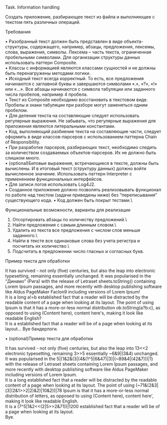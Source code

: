 Task. Information handling

Cоздать приложение, разбирающее текст из файла и выполняющее с
текстом пять различных операций.

Требования

• Разобранный текст должен быть представлен в виде объекта-структуры, содержащего,
например, абзацы, предложения, лексемы, слова, выражения, символы. Лексема –
часть текста, ограниченная пробельными символами. Для организации структуры
данных использовать паттерн Composite.\
• Классы с информацией являются классами сущностей и не должны быть перенагружены
методами логики.\
• Исходный текст всегда корректный. То есть, все предложения начинаются с заглавной
буквы и завершаются символами «.», «?», «!» или «…». Все абзацы начинаются с символа
табуляции или заданного числа пробелов, например 4 пробела.\
• Текст из Composite необходимо восстановить в текстовом виде. Пробелы и знаки
табуляции при разборе могут заменяться одним пробелом.\
• Для деления текста на составляющие следует использовать регулярные выражения. Не
забывать, что регулярные выражения для приложения являются литеральными
константами.\
• Код, выполняющий разбиение текста на составляющие части, следует оформить в виде
классов-парсеров с использованием паттерна Chain of Responsibility.\
• При разработке парсеров, разбирающих текст, необходимо следить за количеством
создаваемых объектов-парсеров. Их не должно быть слишком много.\
• (optional)Битовые выражения, встречающиеся в тексте, должны быть вычислены. И в
итоговый текст (структуру данных) должно войти вычисленное значение. Использовать
паттерн Interpreter с применением функциональных интерфейсов.\
• Для записи логов использовать Log4J2.\
• Созданное приложение должно позволять реализовывать функционал по работе над
текстом (задачи приведены ниже) без “переписывания” существующего кода.
• Код должен быть покрыт тестами.\

Функциональные возможности, варианты для реализации
1. Отсортировать абзацы по количеству предложений.\
2. Найти предложения с самым длинным словом.\
3. Удалить из текста все предложения с числом слов меньше заданного.\
4. Найти в тексте все одинаковые слова без учета регистра и посчитать их
количество.\
5. Подсчитать в предложении число гласных и согласных букв.

Пример текста для обработки

It has survived - not only (five) centuries, but also the leap into electronic
typesetting, remaining essentially unchanged. It was popularised in the “Динамо” (Рига)
with the release of Letraset sheets.toString() containing Lorem Ipsum passages, and
more recently with desktop publishing software like Aldus PageMaker Faclon9 including
versions of Lorem Ipsum!\
It is a long a!=b established fact that a reader will be distracted by the readable
content of a page when looking at its layout. The point of using Ipsum is that it has a
more-or-less normal distribution ob.toString(a?b:c), as opposed to using (Content here),
content here's, making it look like readable English?\
It is a established fact that a reader will be of a page when looking at its layout...
Bye бандерлоги.

• (optional)Пример текста для обработки

It has survived - not only (five) centuries, but also the leap into 13<<2 electronic
typesetting, remaining 3>>5 essentially ~6&9|(3&4) unchanged. It was popularised in the
5|(1&2&(3|(4&(1^5|6&47)|3)|(~89&4|(42&7)))|1) with the release of Letraset sheets containing
Lorem Ipsum passages, and more recently with desktop publishing software like Aldus
PageMaker including versions of Lorem Ipsum.\
It is a long established fact that a reader will be distracted by the readable content of a
page when looking at its layout. The point of using (~71&(2&3|(3|(2&1>>2|2)&2)|10&2))|78
Ipsum is that it has a more-or-less normal distribution of letters, as opposed to using (Content
here), content here', making it look like readable English.\
It is a (7^5|1&2<<(2|5>>2&71))|1200 established fact that a reader will be of a page
when looking at its layout.\
Bye.